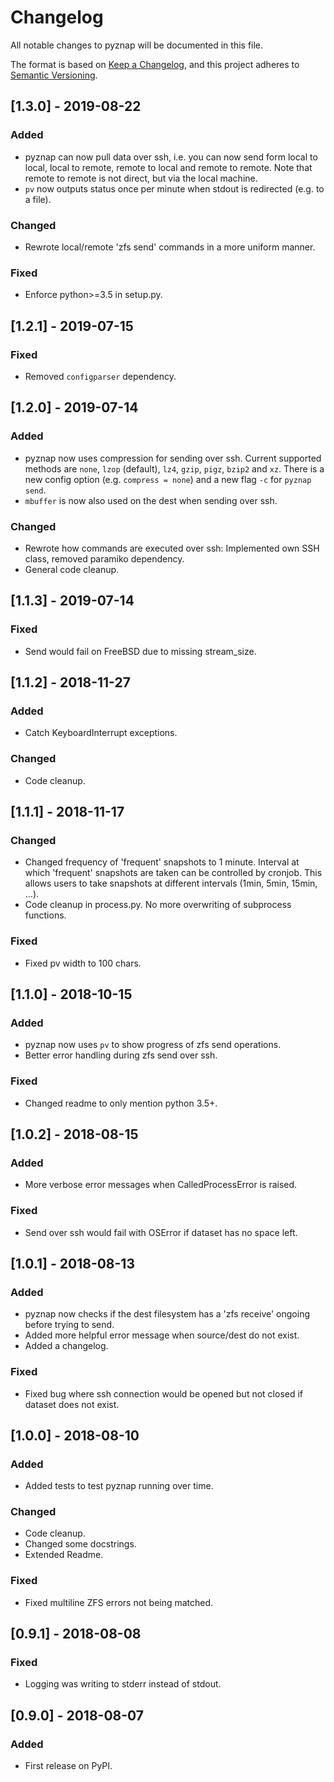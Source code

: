 # Changelog
All notable changes to pyznap will be documented in this file.

The format is based on [Keep a Changelog](https://keepachangelog.com/en/1.0.0/),
and this project adheres to [Semantic Versioning](https://semver.org/spec/v2.0.0.html).


## [1.3.0] - 2019-08-22
### Added
- pyznap can now pull data over ssh, i.e. you can now send form local to local, local to remote,
remote to local and remote to remote. Note that remote to remote is not direct, but via the local
machine.
- `pv` now outputs status once per minute when stdout is redirected (e.g. to a file).

### Changed
- Rewrote local/remote 'zfs send' commands in a more uniform manner.

### Fixed
- Enforce python>=3.5 in setup.py.


## [1.2.1] - 2019-07-15
### Fixed
- Removed `configparser` dependency.


## [1.2.0] - 2019-07-14
### Added
- pyznap now uses compression for sending over ssh. Current supported methods are `none`, `lzop`
(default), `lz4`, `gzip`, `pigz`, `bzip2` and `xz`. There is a new config option (e.g. `compress = none`)
and a new flag `-c` for `pyznap send`.
- `mbuffer` is now also used on the dest when sending over ssh.

### Changed
- Rewrote how commands are executed over ssh: Implemented own SSH class, removed paramiko dependency.
- General code cleanup.


## [1.1.3] - 2019-07-14
### Fixed
- Send would fail on FreeBSD due to missing stream_size.


## [1.1.2] - 2018-11-27
### Added
- Catch KeyboardInterrupt exceptions.

### Changed
- Code cleanup.


## [1.1.1] - 2018-11-17
### Changed
- Changed frequency of 'frequent' snapshots to 1 minute. Interval at which 'frequent' snapshots
are taken can be controlled by cronjob. This allows users to take snapshots at different intervals
(1min, 5min, 15min, ...).
- Code cleanup in process.py. No more overwriting of subprocess functions.

### Fixed
- Fixed pv width to 100 chars.


## [1.1.0] - 2018-10-15
### Added
- pyznap now uses `pv` to show progress of zfs send operations.
- Better error handling during zfs send over ssh.

### Fixed
- Changed readme to only mention python 3.5+.


## [1.0.2] - 2018-08-15
### Added
- More verbose error messages when CalledProcessError is raised.

### Fixed
- Send over ssh would fail with OSError if dataset has no space left.


## [1.0.1] - 2018-08-13
### Added
- pyznap now checks if the dest filesystem has a 'zfs receive' ongoing before trying to send.
- Added more helpful error message when source/dest do not exist.
- Added a changelog.

### Fixed
- Fixed bug where ssh connection would be opened but not closed if dataset does not exist.


## [1.0.0] - 2018-08-10
### Added
- Added tests to test pyznap running over time.

### Changed
- Code cleanup.
- Changed some docstrings.
- Extended Readme.

### Fixed
- Fixed multiline ZFS errors not being matched.


## [0.9.1] - 2018-08-08
### Fixed 
- Logging was writing to stderr instead of stdout.


## [0.9.0] - 2018-08-07
### Added
- First release on PyPI.
